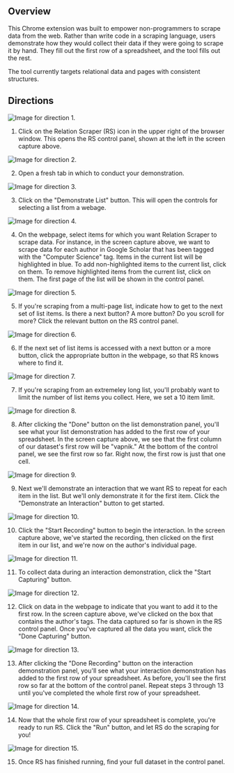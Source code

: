 <h2>Overview</h2>

This Chrome extension was built to empower non-programmers to scrape data from the web.  Rather than write code in a scraping language, users demonstrate how they would collect their data if they were going to scrape it by hand.  They fill out the first row of a spreadsheet, and the tool fills out the rest.

The tool currently targets relational data and pages with consistent structures.

<h2>Directions</h2>

![Image for direction 1.](/readme/demo1.png?raw=true)

1. Click on the Relation Scraper (RS) icon in the upper right of the browser window.  This opens the RS control panel, shown at the left in the screen capture above.

![Image for direction 2.](/readme/demo2.png?raw=true)

2. Open a fresh tab in which to conduct your demonstration.

![Image for direction 3.](/readme/demo3.png?raw=true)

3. Click on the "Demonstrate List" button.  This will open the controls for selecting a list from a webage.

![Image for direction 4.](/readme/demo4.png?raw=true)

4. On the webpage, select items for which you want Relation Scraper to scrape data.  For instance, in the screen capture above, we want to scrape data for each author in Google Scholar that has been tagged with the "Computer Science" tag.  Items in the current list will be highlighted in blue.  To add non-highlighted items to the current list, click on them.  To remove highlighted items from the current list, click on them.  The first page of the list will be shown in the control panel.

![Image for direction 5.](/readme/demo5.png?raw=true)

5. If you're scraping from a multi-page list, indicate how to get to the next set of list items.  Is there a next button?  A more button?  Do you scroll for more?  Click the relevant button on the RS control panel.

![Image for direction 6.](/readme/demo6.png?raw=true)

6. If the next set of list items is accessed with a next button or a more button, click the appropriate button in the webpage, so that RS knows where to find it.

![Image for direction 7.](/readme/demo7.png?raw=true)

7. If you're scraping from an extremeley long list, you'll probably want to limit the number of list items you collect.  Here, we set a 10 item limit.

![Image for direction 8.](/readme/demo8.png?raw=true)

8. After clicking the "Done" button on the list demonstration panel, you'll see what your list demonstration has added to the first row of your spreadsheet.  In the screen capture above, we see that the first column of our dataset's first row will be "vapnik."  At the bottom of the control panel, we see the first row so far.  Right now, the first row is just that one cell.

![Image for direction 9.](/readme/demo9.png?raw=true)

9. Next we'll demonstrate an interaction that we want RS to repeat for each item in the list.  But we'll only demonstrate it for the first item.  Click the "Demonstrate an Interaction" button to get started.

![Image for direction 10.](/readme/demo10.png?raw=true)

10. Click the "Start Recording" button to begin the interaction.  In the screen capture above, we've started the recording, then clicked on the first item in our list, and we're now on the author's individual page.

![Image for direction 11.](/readme/demo11.png?raw=true)

11. To collect data during an interaction demonstration, click the "Start Capturing" button.

![Image for direction 12.](/readme/demo12.png?raw=true)

12. Click on data in the webpage to indicate that you want to add it to the first row.  In the screen capture above, we've clicked on the box that contains the author's tags.  The data captured so far is shown in the RS control panel.  Once you've captured all the data you want, click the "Done Capturing" button.

![Image for direction 13.](/readme/demo13.png?raw=true)

13. After clicking the "Done Recording" button on the interaction demonstration panel, you'll see what your interaction demonstration has added to the first row of your spreadsheet.  As before, you'll see the first row so far at the bottom of the control panel.  Repeat steps 3 through 13 until you've completed the whole first row of your spreadsheet.

![Image for direction 14.](/readme/demo14.png?raw=true)

14. Now that the whole first row of your spreadsheet is complete, you're ready to run RS.  Click the "Run" button, and let RS do the scraping for you!

![Image for direction 15.](/readme/demo15.png?raw=true)

15. Once RS has finished running, find your full dataset in the control panel.
